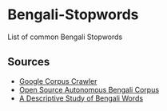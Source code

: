 # Bengali-Stopwords
List of common Bengali Stopwords
## Sources
- [Google Corpus Crawler](https://github.com/google/corpuscrawler)
- [Open Source Autonomous Bengali Corpus](https://doi.org/10.5120/ijca2020920120)
- [A Descriptive Study of Bengali Words](https://www.google.com/books/edition/_/Rk_zCQAAQBAJ)

